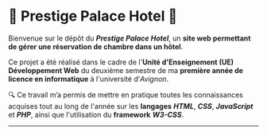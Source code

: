 # 🚀 Prestige Palace Hotel 🏨

Bienvenue sur le dépôt du ***Prestige Palace Hotel***, un **site web permettant de gérer une réservation de chambre dans un hôtel**.

Ce projet a été réalisé dans le cadre de l'**Unité d'Enseignement (UE) Développement Web** du deuxième semestre de ma **première année de licence en informatique** à l'université d’*Avignon*.

🔍 Ce travail m’a permis de mettre en pratique toutes les connaissances acquises tout au long de l'année sur les **langages** ***HTML***, ***CSS***, ***JavaScript*** et ***PHP***, ainsi que l'utilisation du **framework** ***W3-CSS***.

---